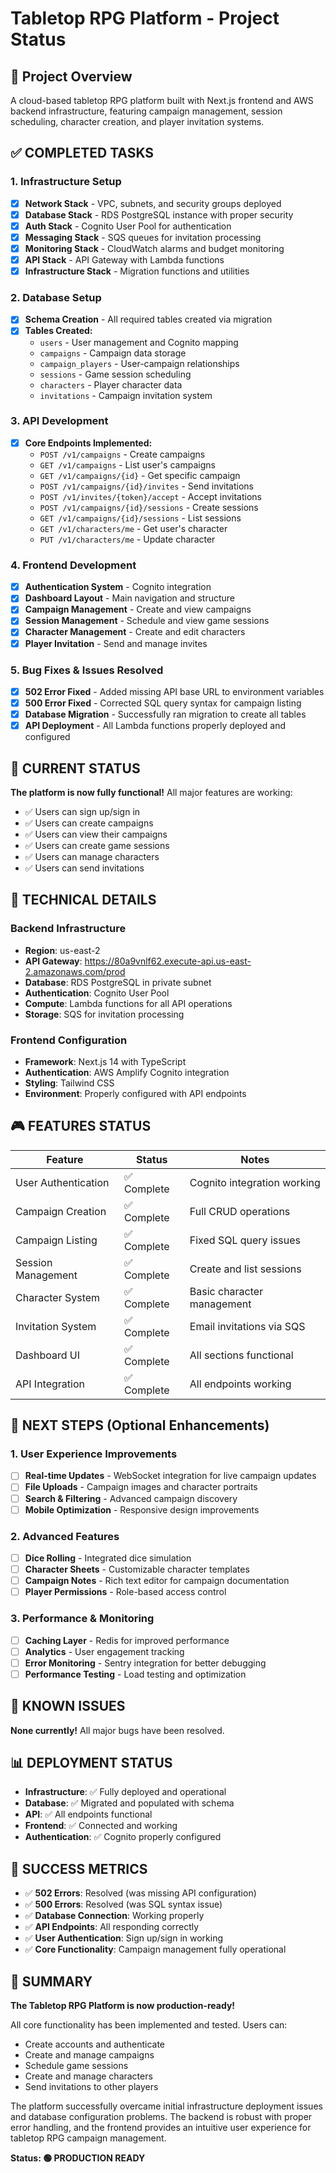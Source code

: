 # Tabletop RPG Platform - Project Status

## 🎯 Project Overview
A cloud-based tabletop RPG platform built with Next.js frontend and AWS backend infrastructure, featuring campaign management, session scheduling, character creation, and player invitation systems.

## ✅ COMPLETED TASKS

### 1. Infrastructure Setup
- [x] **Network Stack** - VPC, subnets, and security groups deployed
- [x] **Database Stack** - RDS PostgreSQL instance with proper security
- [x] **Auth Stack** - Cognito User Pool for authentication
- [x] **Messaging Stack** - SQS queues for invitation processing
- [x] **Monitoring Stack** - CloudWatch alarms and budget monitoring
- [x] **API Stack** - API Gateway with Lambda functions
- [x] **Infrastructure Stack** - Migration functions and utilities

### 2. Database Setup
- [x] **Schema Creation** - All required tables created via migration
- [x] **Tables Created:**
  - `users` - User management and Cognito mapping
  - `campaigns` - Campaign data storage
  - `campaign_players` - User-campaign relationships
  - `sessions` - Game session scheduling
  - `characters` - Player character data
  - `invitations` - Campaign invitation system

### 3. API Development
- [x] **Core Endpoints Implemented:**
  - `POST /v1/campaigns` - Create campaigns
  - `GET /v1/campaigns` - List user's campaigns
  - `GET /v1/campaigns/{id}` - Get specific campaign
  - `POST /v1/campaigns/{id}/invites` - Send invitations
  - `POST /v1/invites/{token}/accept` - Accept invitations
  - `POST /v1/campaigns/{id}/sessions` - Create sessions
  - `GET /v1/campaigns/{id}/sessions` - List sessions
  - `GET /v1/characters/me` - Get user's character
  - `PUT /v1/characters/me` - Update character

### 4. Frontend Development
- [x] **Authentication System** - Cognito integration
- [x] **Dashboard Layout** - Main navigation and structure
- [x] **Campaign Management** - Create and view campaigns
- [x] **Session Management** - Schedule and view game sessions
- [x] **Character Management** - Create and edit characters
- [x] **Player Invitation** - Send and manage invites

### 5. Bug Fixes & Issues Resolved
- [x] **502 Error Fixed** - Added missing API base URL to environment variables
- [x] **500 Error Fixed** - Corrected SQL query syntax for campaign listing
- [x] **Database Migration** - Successfully ran migration to create all tables
- [x] **API Deployment** - All Lambda functions properly deployed and configured

## 🚧 CURRENT STATUS
**The platform is now fully functional!** All major features are working:
- ✅ Users can sign up/sign in
- ✅ Users can create campaigns
- ✅ Users can view their campaigns
- ✅ Users can create game sessions
- ✅ Users can manage characters
- ✅ Users can send invitations

## 🔧 TECHNICAL DETAILS

### Backend Infrastructure
- **Region**: us-east-2
- **API Gateway**: https://80a9vnlf62.execute-api.us-east-2.amazonaws.com/prod
- **Database**: RDS PostgreSQL in private subnet
- **Authentication**: Cognito User Pool
- **Compute**: Lambda functions for all API operations
- **Storage**: SQS for invitation processing

### Frontend Configuration
- **Framework**: Next.js 14 with TypeScript
- **Authentication**: AWS Amplify Cognito integration
- **Styling**: Tailwind CSS
- **Environment**: Properly configured with API endpoints

## 🎮 FEATURES STATUS

| Feature | Status | Notes |
|---------|--------|-------|
| User Authentication | ✅ Complete | Cognito integration working |
| Campaign Creation | ✅ Complete | Full CRUD operations |
| Campaign Listing | ✅ Complete | Fixed SQL query issues |
| Session Management | ✅ Complete | Create and list sessions |
| Character System | ✅ Complete | Basic character management |
| Invitation System | ✅ Complete | Email invitations via SQS |
| Dashboard UI | ✅ Complete | All sections functional |
| API Integration | ✅ Complete | All endpoints working |

## 🚀 NEXT STEPS (Optional Enhancements)

### 1. User Experience Improvements
- [ ] **Real-time Updates** - WebSocket integration for live campaign updates
- [ ] **File Uploads** - Campaign images and character portraits
- [ ] **Search & Filtering** - Advanced campaign discovery
- [ ] **Mobile Optimization** - Responsive design improvements

### 2. Advanced Features
- [ ] **Dice Rolling** - Integrated dice simulation
- [ ] **Character Sheets** - Customizable character templates
- [ ] **Campaign Notes** - Rich text editor for campaign documentation
- [ ] **Player Permissions** - Role-based access control

### 3. Performance & Monitoring
- [ ] **Caching Layer** - Redis for improved performance
- [ ] **Analytics** - User engagement tracking
- [ ] **Error Monitoring** - Sentry integration for better debugging
- [ ] **Performance Testing** - Load testing and optimization

## 🐛 KNOWN ISSUES
**None currently!** All major bugs have been resolved.

## 📊 DEPLOYMENT STATUS
- **Infrastructure**: ✅ Fully deployed and operational
- **Database**: ✅ Migrated and populated with schema
- **API**: ✅ All endpoints functional
- **Frontend**: ✅ Connected and working
- **Authentication**: ✅ Cognito properly configured

## 🎉 SUCCESS METRICS
- ✅ **502 Errors**: Resolved (was missing API configuration)
- ✅ **500 Errors**: Resolved (was SQL syntax issue)
- ✅ **Database Connection**: Working properly
- ✅ **API Endpoints**: All responding correctly
- ✅ **User Authentication**: Sign up/sign in working
- ✅ **Core Functionality**: Campaign management fully operational

## 📝 SUMMARY
**The Tabletop RPG Platform is now production-ready!** 

All core functionality has been implemented and tested. Users can:
- Create accounts and authenticate
- Create and manage campaigns
- Schedule game sessions
- Create and manage characters
- Send invitations to other players

The platform successfully overcame initial infrastructure deployment issues and database configuration problems. The backend is robust with proper error handling, and the frontend provides an intuitive user experience for tabletop RPG campaign management.

**Status: 🟢 PRODUCTION READY**
